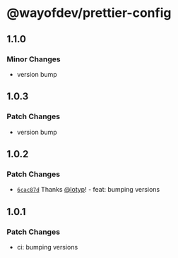 # @wayofdev/prettier-config

## 1.1.0

### Minor Changes

- version bump

## 1.0.3

### Patch Changes

- version bump

## 1.0.2

### Patch Changes

- [`6cac87d`](https://github.com/wayofdev/npm-shareable-configs/commit/6cac87d55bc1488b1eee040c793d72fab12f5564) Thanks [@lotyp](https://github.com/lotyp)! - feat: bumping versions

## 1.0.1

### Patch Changes

- ci: bumping versions
